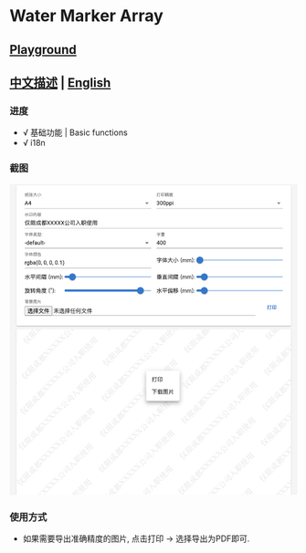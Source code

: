 # Water Marker Array

## [Playground](https://allape.github.io/WaterMarkerArray/index.html)

## [中文描述](README.md) | [English](README.en.md)

### 进度
- √ 基础功能 | Basic functions
- √ i18n

### 截图
![截图1](public/example-zh.png)

### 使用方式
- 如果需要导出准确精度的图片, 点击打印 -> 选择导出为PDF即可.
